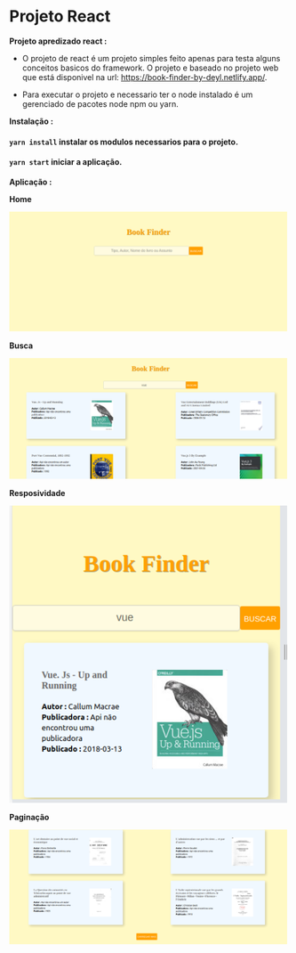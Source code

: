 # Projeto React

**Projeto apredizado react :**
  - O projeto de react é um projeto simples feito apenas para testa alguns conceitos basicos do framework.
  O projeto e baseado no projeto web que está disponivel na url: https://book-finder-by-deyl.netlify.app/.

  - Para executar o projeto e necessario ter o node instalado é um gerenciado de pacotes node npm ou yarn.

**Instalação :**
#### `yarn install` instalar os modulos necessarios para o projeto.

#### `yarn start` iniciar a aplicação.


**Aplicação :**

**Home**


<img src="https://github.com/fabio21777/react-book-finder-app/blob/main/assets/home.png?raw=true" width="500px" />

**Busca**

<img src="https://github.com/fabio21777/react-book-finder-app/blob/main/assets/busca.png?raw=true" width="500px"  />

**Resposividade**


<img src="https://github.com/fabio21777/react-book-finder-app/blob/main/assets/tela%20menor.png?raw=true" width="500px" />

**Paginação**


<img src="https://github.com/fabio21777/react-book-finder-app/blob/main/assets/pagina%C3%A7%C3%A3o.png?raw=true" width="500px"/>






